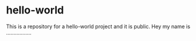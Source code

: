 # hello-world
This is a repository for a hello-world project and it is public.
Hey my name is .................
